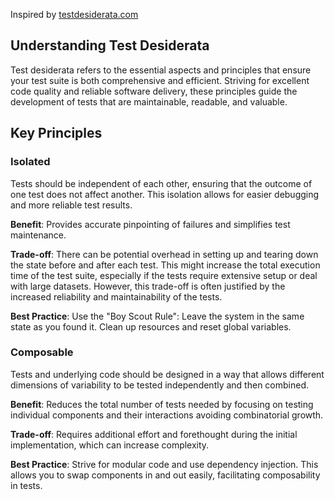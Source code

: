 Inspired by [testdesiderata.com](https://testdesiderata.com)

## Understanding Test Desiderata
Test desiderata refers to the essential aspects and principles that ensure your test suite is both comprehensive and efficient.
Striving for excellent code quality and reliable software delivery, these principles guide the development of tests that are maintainable, readable, and valuable.

## Key Principles
### Isolated
Tests should be independent of each other, ensuring that the outcome of one test does not affect another.
This isolation allows for easier debugging and more reliable test results.

**Benefit**: Provides accurate pinpointing of failures and simplifies test maintenance.

**Trade-off**: There can be potential overhead in setting up and tearing down the state before and after each test. This might increase the total execution time of the test suite, especially if the tests require extensive setup or deal with large datasets.
However, this trade-off is often justified by the increased reliability and maintainability of the tests.

**Best Practice**: Use the "Boy Scout Rule": Leave the system in the same state as you found it. Clean up resources and reset global variables.

### Composable

Tests and underlying code should be designed in a way that allows different dimensions of variability to be tested independently and then combined.

**Benefit**: Reduces the total number of tests needed by focusing on testing individual components and their interactions avoiding combinatorial growth.

**Trade-off**: Requires additional effort and forethought during the initial implementation, which can increase complexity.

**Best Practice**: Strive for modular code and use dependency injection. This allows you to swap components in and out easily, facilitating composability in tests.